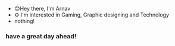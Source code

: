 - 😊Hey there, I'm Arnav
- ⚙️ I'm interested in Gaming, Graphic designing and Technology
- nothing!



### have a great day ahead!

